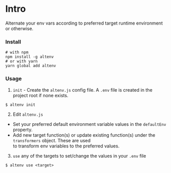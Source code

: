 # Intro
Alternate your env vars according to preferred target runtime environment or otherwise.  

### Install
```shell
# with npm
npm install -g altenv
# or with yarn
yarn global add altenv
```

### Usage
1. `init` - Create the `altenv.js` config file. A `.env` file is created in the project root if none exists.  
```shell
$ altenv init
```

2. Edit `altenv.js`  
- Set your preferred default environment variable values in the `defaultEnv` property.  
- Add new target function(s) or update existing function(s) under the `transformers` object. These are used  
  to transform env variables to the preferred values.  
   
3. `use` any of the targets to set/change the values in your `.env` file 
```shell
$ altenv use <target>
```
